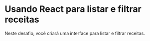 # Usando React para listar e filtrar receitas
Neste desafio, você criará uma interface para listar e filtrar receitas.
